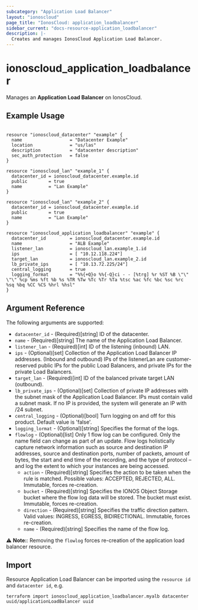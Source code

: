 ```yaml
---
subcategory: "Application Load Balancer"
layout: "ionoscloud"
page_title: "IonosCloud: application_loadbalancer"
sidebar_current: "docs-resource-application_loadbalancer"
description: |-
  Creates and manages IonosCloud Application Load Balancer.
---
```


# ionoscloud_application_loadbalancer

Manages an **Application Load Balancer** on IonosCloud.

## Example Usage

```hcl

resource "ionoscloud_datacenter" "example" {
  name                  = "Datacenter Example"
  location              = "us/las"
  description           = "datacenter description"
  sec_auth_protection   = false
}

resource "ionoscloud_lan" "example_1" {
  datacenter_id = ionoscloud_datacenter.example.id
  public        = true
  name          = "Lan Example"
}

resource "ionoscloud_lan" "example_2" {
  datacenter_id = ionoscloud_datacenter.example.id
  public        = true
  name          = "Lan Example"
}

resource "ionoscloud_application_loadbalancer" "example" {
  datacenter_id         = ionoscloud_datacenter.example.id
  name                  = "ALB Example"
  listener_lan          = ionoscloud_lan.example_1.id
  ips                   = [ "10.12.118.224"]
  target_lan            = ionoscloud_lan.example_2.id
  lb_private_ips        = [ "10.13.72.225/24"]
  central_logging       = true
  logging_format        = "%%{+Q}o %%{-Q}ci - - [%trg] %r %ST %B \"\" \"\" %cp %ms %ft %b %s %TR %Tw %Tc %Tr %Ta %tsc %ac %fc %bc %sc %rc %sq %bq %CC %CS %hrl %hsl"
}

```

## Argument Reference

The following arguments are supported:

- `datacenter_id` - (Required)[string] ID of the datacenter.
- `name` - (Required)[string] The name of the Application Load Balancer.
- `listener_lan` - (Required)[int] ID of the listening (inbound) LAN.
- `ips` - (Optional)[set] Collection of the Application Load Balancer IP addresses. (Inbound and outbound) IPs of the listenerLan are customer-reserved public IPs for the public Load Balancers, and private IPs for the private Load Balancers.
- `target_lan` - (Required)[int] ID of the balanced private target LAN (outbound).
- `lb_private_ips` - (Optional)[set] Collection of private IP addresses with the subnet mask of the Application Load Balancer. IPs must contain valid a subnet mask. If no IP is provided, the system will generate an IP with /24 subnet.
- `central_logging` - (Optional)[bool] Turn logging on and off for this product. Default value is 'false'.
- `logging_lormat` - (Optional)[string] Specifies the format of the logs.
- `flowlog` - (Optional)[list] Only 1 flow log can be configured. Only the name field can change as part of an update. Flow logs holistically capture network information such as source and destination IP addresses, source and destination ports, number of packets, amount of bytes, the start and end time of the recording, and the type of protocol – and log the extent to which your instances are being accessed.
    - `action` - (Required)[string] Specifies the action to be taken when the rule is matched. Possible values: ACCEPTED, REJECTED, ALL. Immutable, forces re-creation.
    - `bucket` - (Required)[string] Specifies the IONOS Object Storage bucket where the flow log data will be stored. The bucket must exist. Immutable, forces re-creation.
    - `direction` - (Required)[string] Specifies the traffic direction pattern. Valid values: INGRESS, EGRESS, BIDIRECTIONAL. Immutable, forces re-creation.
    - `name` - (Required)[string] Specifies the name of the flow log.

⚠️ **Note:**: Removing the `flowlog` forces re-creation of the application load balancer resource.

## Import

Resource Application Load Balancer can be imported using the `resource id` and `datacenter id`, e.g.

```shell
terraform import ionoscloud_application_loadbalancer.myalb datacenter uuid/applicationLoadBalancer uuid
```